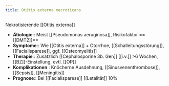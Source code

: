 ```yaml
---
title: Otitis externa necroticans
---
```

Nekrotisierende [[Otitis externa]]
- **Ätiologie**:: Meist [[Pseudomonas aeruginosa]], Risikofaktor ==[[DMT2]]==
- **Symptome**:: Wie [[Otitis externa]] + Otorrhoe, [[Schalleitungsstörung]], [[Facialisparese]], ggf. [[Osteomyelitis]]
- **Therapie**:: Zusätzlich [[Cephalosporine 3b. Gen]] [[i.v.]] >6 Wochen, [[BZ]]-Einstellung, evtl. [[OP]]
- **Komplikationen**:: Knöcherne Ausdehnung, [[Sinusvenenthrombose]], [[Sepsis]], [[Meningitis]]
- **Prognose**:: Bei [[Facialisparese]] [[Letalität]] 10%